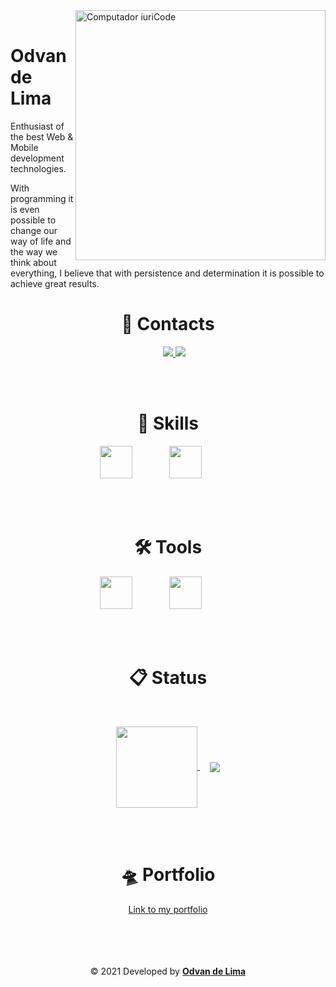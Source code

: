 <img src="https://raw.githubusercontent.com/MicaelliMedeiros/micaellimedeiros/master/image/computer-illustration.png" width="400px" align="right" alt="Computador iuriCode"/>

<br>

<h1> Odvan de Lima </h1>
<p>Enthusiast of the best Web & Mobile development technologies.</p>

<p>With programming it is even possible to change our way of life and the way we think about everything, I believe that with persistence and determination it is possible to achieve great results.</p>

<h1 align="center">📲️ Contacts</h1>

<p align="center">&nbsp;&nbsp;&nbsp;&nbsp;
  <a href="mailto:delima20021998@gmail.com" alt="Gmail" target="_blank">
  <img src="https://img.shields.io/badge/Gmail-D14836?style=for-the-badge&logo=gmail&logoColor=white" />
  </a>

  <a href="https://www.linkedin.com/in/{meu linkedin}/" alt="Linkedin">
  <img src="https://img.shields.io/badge/LinkedIn-0077B5?style=for-the-badge&logo=linkedin&logoColor=white"/>
  </a>
</p>

<br/>
<br/>

<div align="center">
  <h1 align="center">🚀 Skills</h1>

  <p align="center">
    <img height="52" src="https://i.ibb.co/QJhWHgC/javascript-original-logo-icon-146455.png">
    &nbsp;&nbsp;&nbsp;&nbsp;&nbsp;&nbsp;&nbsp;&nbsp;&nbsp;&nbsp;&nbsp;&nbsp;&nbsp;
    <img height="52" src="https://i.ibb.co/0czrz2C/node.png">
    &nbsp;&nbsp;&nbsp;&nbsp;&nbsp;&nbsp;&nbsp;&nbsp;&nbsp;&nbsp;&nbsp;&nbsp;&nbsp;
  </p>	
</div>
<br>
<br>

<div align="center">
  <h1 align="center">🛠️ Tools</h1>

  <p align="center">
    <img height="52" src="https://i.ibb.co/JvxvpMj/figma-logo-icon-170157.png">
    &nbsp;&nbsp;&nbsp;&nbsp;&nbsp;&nbsp;&nbsp;&nbsp;&nbsp;&nbsp;&nbsp;&nbsp;&nbsp;
    <img height="52" src="https://i.ibb.co/0m6d7xD/git.png">
    &nbsp;&nbsp;&nbsp;&nbsp;&nbsp;&nbsp;&nbsp;&nbsp;&nbsp;&nbsp;&nbsp;&nbsp;&nbsp;
  </p>	
</div>
<br>
<br>

<h1 align="center">📋️ Status</h1>
<br>
  
<p align="center">
  <a href="https://github.com/anuraghazra/github-redme-stats">
    <img align="center" height="130" src="https://github-readme-stats.vercel.app/api?username=Odvandelima&hide=prs,issues&show_icons=true&theme=graywhite"/>
  </a>
  &nbsp; &nbsp;
  <a href="https://github-readme-stats.vercel.app/api/top-langs/?username=Odvandelima&theme=vision-friendly-dark">
    <img align="center" src="https://github-readme-stats.vercel.app/api/top-langs/?username=alisonsantosofc&hide=css,java,ruby,starlark,objective-c&theme=graywhite&langs_count=6"/>
  </a>
</p>
<br>
<br>
<div align="center">
  <h1>🛸️ Portfolio</h1>
  <a href="https://alisonsantosofc.github.io/alison-web-developer/">Link to my portfolio</a>
</div>
<br>
<br>
<br>
<br>
<p align="center">&copy; 2021 Developed by <b><a href="#">Odvan de Lima</a></b><p>
